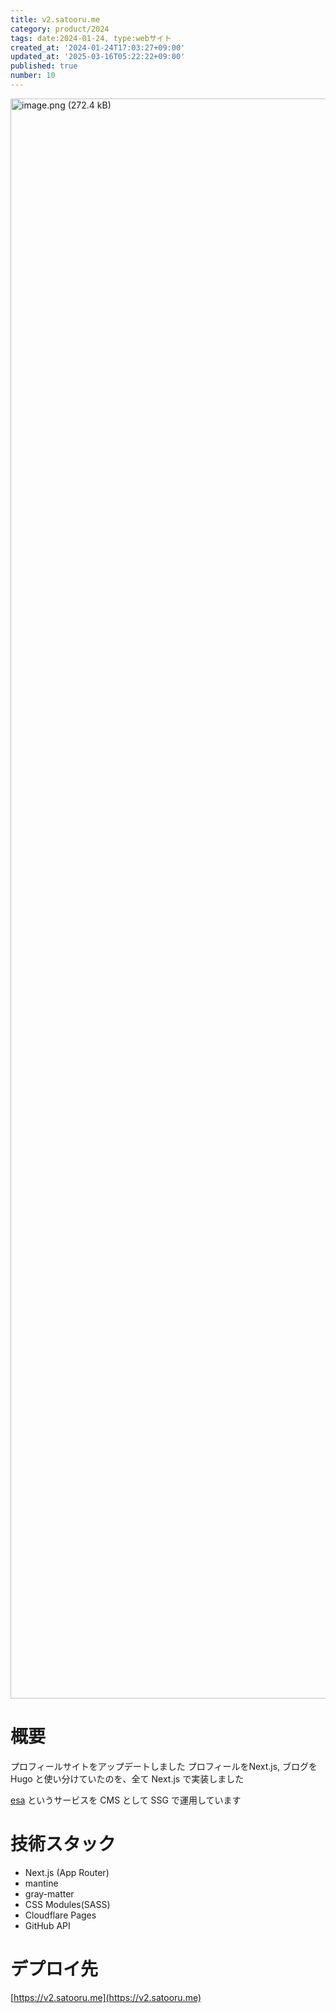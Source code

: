 ```yaml
---
title: v2.satooru.me
category: product/2024
tags: date:2024-01-24, type:webサイト
created_at: '2024-01-24T17:03:27+09:00'
updated_at: '2025-03-16T05:22:22+09:00'
published: true
number: 10
---
```


<!-- icons: nextjs,mantine,cloudflare-pages -->

<img width="2560" alt="image.png (272.4 kB)" src="/img/10/1e89c4c1-2648-4b73-bd56-fa2b901df32f.webp">


# 概要
プロフィールサイトをアップデートしました
プロフィールをNext.js, ブログをHugo と使い分けていたのを、全て Next.js で実装しました

[esa](https://esa.io/) というサービスを CMS として SSG で運用しています

# 技術スタック
- Next.js (App Router)
- mantine
- gray-matter
- CSS Modules(SASS)
- Cloudflare Pages
- GitHub API

# デプロイ先
[https://v2.satooru.me](https://v2.satooru.me)

